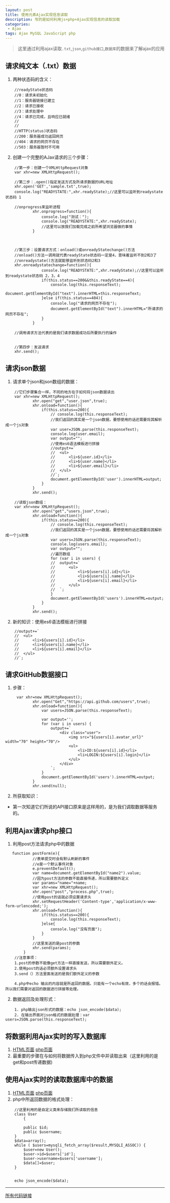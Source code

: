 ```yaml
---
layout: post
title: 使用元素Ajax实现信息读取
description: 写的是如何利用js+php+Ajax实现信息的读取加载
categories:
 - Ajax
tags: Ajax MySQL JavaScript php
---
```

> 这里通过利用ajax读取`.txt`,`json`,`github接口`,`数据库`的数据来了解ajax的应用

## 请求纯文本（.txt）数据
1. 两种状态码的含义：
```
    //readyState状态码
    //0：请求未初始化
    //1：服务器链接已建立
    //2：请求已接收
    //3：请求处理中
    //4：请求已完成，且响应已就绪
    //
    //
    //HTTP(status)状态码
    //200：服务器成功返回网页
    //404：请求的网页不存在
    //503：服务器暂时不可用
```
2. 创建一个完整的AJax请求的三个步骤：
```
    //第一步：创建一个XMLHttpRequest对象
    var xhr=new XMLHttpRequest();

    //第二步：.open()指定发送方式及所请求数据的URL地址
    xhr.open('GET','sample.txt',true);
    console.log("READYSTATE:",xhr.readyState);//这里可以监听到readystate状态码 1

    //onprogress来监听进程
			xhr.onprogress=function(){
				console.log("测试：");
				console.log("READYSTATE:",xhr.readyState);
				//这里可以放我们加载完成之前所希望浏览器做的事情
			}



    //第三步：设置请求方式：onload()或onreadyStatechange()方法
    //onload()方法一调用就代表readyState状态码一定是4，意味着监听不到2和3了
    //onreadystate()方法就能够监听到状态码2和3
    xhr.onreadystatechange=function(){
				console.log("READYSTATE:",xhr.readyState);//这里可以监听到readystate状态码 2，3，4
				if(this.status==200&&this.readyState==4){
					console.log(this.responseText);
					document.getElementById("text").innerHTML=this.responseText;
				}else if(this.status==404){
					console.log("请求的网页不存在");
					document.getElementById("text").innerHTML="所请求的网页不存在";
				}
			}

    //调用请求方法代表的是我们请求数据成功后所要执行的操作


    //第四步：发送请求
    xhr.send();
```

## 请求json数据
1. 请求单个json和json数组的数据：
```
    //它们步骤集合一样，不同的地方在于如何将json数据读出
    var xhr=new XMLHttpRequest();
			xhr.open("get","user.json",true);
			xhr.onload=function(){
				if(this.status==200){
					// console.log(this.responseText);
					//我们返回的其实是一个json数据，要想使用的话还需要将其解析成一个js对象
					var user=JSON.parse(this.responseText);
					console.log(user.email);
					var output="";
					//使用es6语法模板进行拼接
					//output+=`
					//	<ul>
					//		<li>${user.id}</li>
					//		<li>${user.name}</li>
					//		<li>${user.email}</li>
					//	</ul>
					//`;
					document.getElementById('user').innerHTML=output;
				}
			}
			xhr.send();

	//读取json数组：
	var xhr=new XMLHttpRequest();
			xhr.open("get","users.json",true);
			xhr.onload=function(){
				if(this.status==200){
					// console.log(this.responseText);
					//我们返回的其实是一个json数据，要想使用的话还需要将其解析成一个js对象
					var users=JSON.parse(this.responseText);
					console.log(users.email);
					var output="";
					//遍历数组
					for (var i in users) {
					//	output+=`
					//		<ul>
					//			<li>${users[i].id}</li>
					//			<li>${users[i].name}</li>
					//			<li>${users[i].email}</li>
					//		</ul>
					//	`;
					}
					document.getElementById('users').innerHTML=output;
				}
			}
			xhr.send();

```
2. 新的知识：使用es6语法模板进行拼接    
```
    //output+=`
    //	<ul>
    //		<li>${users[i].id}</li>
    //		<li>${users[i].name}</li>
    //		<li>${users[i].email}</li>
    //	</ul>
    //`;
```
## 请求GitHub数据接口
1. 步骤：
```
     var xhr=new XMLHttpRequest();
			xhr.open("Get","https://api.github.com/users",true);
			xhr.onload=function(){
				var users=JSON.parse(this.responseText);

				var output='';
				for (var i in users) {
					output+=`
						<div class="user">
							<img src="${users[i].avatar_url}" width="70" height="70"/>
							<ul>
								<li>ID:${users[i].id}</li>
								<li>LOGIN:${users[i].login}</li>
							</ul>
						</div>
					`;
				}
				document.getElementById('users').innerHTML=output;
			}
			xhr.send(null);
```
2. 所获取知识：    
*  第一次知道它们所说的API接口原来是这样用的，是为我们调取数据等服务的。
## 利用Ajax请求php接口
1. 利用post方法请求php中的数据
```
   function postForm(e){
			//表单提交时会有默认刷新的事件
			//e是一个默认事件对象
			e.preventDefault();
			var name=document.getElementById("name2").value;
			//因为post方法的参数不能直接传递，所以需要额外定义
			var params="name="+name;
			var xhr=new XMLHttpRequest();
			xhr.open("post","process.php",true);
			//使用post的话就必须设置请求头
			xhr.setRequestHeader('Content-type','application/x-www-form-urlencoded;');
			xhr.onload=function(){
				if(this.status==200){
					console.log(this.responseText);
				}else{
					console.log("没有页面");
				}
			}
			//这里发送的是post的参数
			xhr.send(params);
		}
	//注意事项：
	1.post的参数不能像get方法一样直接发送，所以需要额外定义。
	2.使用post的话必须额外设置请求头
	3.send（）方法里面发送的是我们额外定义的参数

	4.php中echo 输出的内容就是所返回的数据。只能有一个echo有效，多个的话会报错。所以我们需要对返回的数据进行拼接等处理。

```
2. 数据返回及处理形式：
```
    1. php输出json形式的数据：echo json_encode($data);
    2. 在输出界面对json格式的数据处理：var users=JSON.parse(this.responseText);
```
## 将数据利用Ajax实时的写入数据库
1. [HTML页面](https://github.com/lanxue-of-33/base-of-php/blob/master/Ajaxsandbox/Ajax5.html)
   [php页面](https://github.com/lanxue-of-33/base-of-php/blob/master/Ajaxsandbox/process.php)
2. 最重要的步骤在与如何将数据传入到php文件中并读取出来（这里利用的是get和post传递数据)

## 使用Ajax实时的读取数据库中的数据
1. [HTML页面](https://github.com/lanxue-of-33/base-of-php/blob/master/Ajaxsandbox/Ajax6.html)
   [php页面](https://github.com/lanxue-of-33/base-of-php/blob/master/Ajaxsandbox/users.php)
2. php中所返回数据的格式处理：
```
    //这里利用的是自定义类来存储我们所读取的信息
    class User
    	{
		
		public $id;
		public $username;
	}
	$data=array();
	while ( $users=mysqli_fetch_array($result,MYSQLI_ASSOC)) {
		$user=new User();
		$user->id=$users['id'];
		$user->username=$users['username'];
		$data[]=$user;
	}


	echo json_encode($data);
```
---
[所有代码链接](https://github.com/lanxue-of-33/base-of-php/blob/master/Ajaxsandbox)

